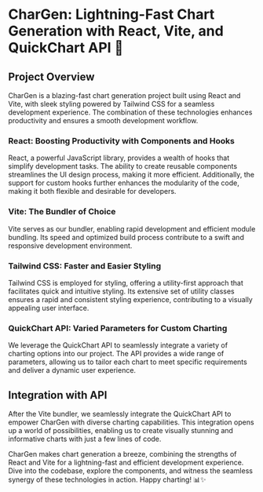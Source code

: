 # CharGen: Lightning-Fast Chart Generation with React, Vite, and QuickChart API 🚀

## Project Overview

CharGen is a blazing-fast chart generation project built using React and Vite, with sleek styling powered by Tailwind CSS for a seamless development experience. The combination of these technologies enhances productivity and ensures a smooth development workflow.

### React: Boosting Productivity with Components and Hooks

React, a powerful JavaScript library, provides a wealth of hooks that simplify development tasks. The ability to create reusable components streamlines the UI design process, making it more efficient. Additionally, the support for custom hooks further enhances the modularity of the code, making it both flexible and desirable for developers.

### Vite: The Bundler of Choice

Vite serves as our bundler, enabling rapid development and efficient module bundling. Its speed and optimized build process contribute to a swift and responsive development environment.

### Tailwind CSS: Faster and Easier Styling

Tailwind CSS is employed for styling, offering a utility-first approach that facilitates quick and intuitive styling. Its extensive set of utility classes ensures a rapid and consistent styling experience, contributing to a visually appealing user interface.

### QuickChart API: Varied Parameters for Custom Charting

We leverage the QuickChart API to seamlessly integrate a variety of charting options into our project. The API provides a wide range of parameters, allowing us to tailor each chart to meet specific requirements and deliver a dynamic user experience.

## Integration with API

After the Vite bundler, we seamlessly integrate the QuickChart API to empower CharGen with diverse charting capabilities. This integration opens up a world of possibilities, enabling us to create visually stunning and informative charts with just a few lines of code.

CharGen makes chart generation a breeze, combining the strengths of React and Vite for a lightning-fast and efficient development experience. Dive into the codebase, explore the components, and witness the seamless synergy of these technologies in action. Happy charting! 📊✨
